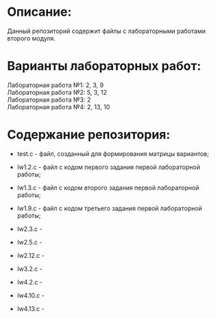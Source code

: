 # Описание:
Данный репозиторий содержит файлы с лабораторными работами второго модуля.

# Варианты лабораторных работ:
Лабораторная работа №1: 2, 3, 9  
Лабораторная работа №2: 5, 3, 12  
Лабораторная работа №3: 2  
Лабораторная работа №4: 2, 13, 10  

# Содержание репозитория:
- test.c - файл, созданный для формирования матрицы вариантов;  
  
- lw1.2.c - файл с кодом первого задания первой лабораторной работы;
- lw1.3.c - файл с кодом второго задания первой лабораторной работы;
- lw1.9.c - файл с кодом третьего задания первой лабораторной работы;  
  
- lw2.3.c -  
- lw2.5.c -  
- lw2.12.c -  
  
- lw3.2.c -  
  
- lw4.2.c -  
- lw4.10.c -  
- lw4.13.c -  